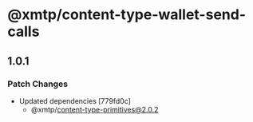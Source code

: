 # @xmtp/content-type-wallet-send-calls

## 1.0.1

### Patch Changes

- Updated dependencies [779fd0c]
  - @xmtp/content-type-primitives@2.0.2
